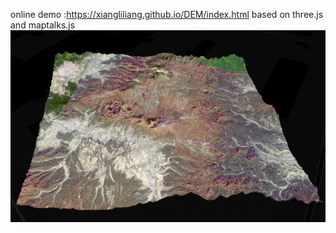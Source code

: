 online demo :https://xiangliliang.github.io/DEM/index.html
based on  three.js and maptalks.js
![image](https://github.com/XiangLiLiang/DEM/blob/master/img/20190709161331.png)
